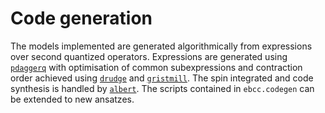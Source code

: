# Code generation

The models implemented are generated algorithmically from expressions over second quantized operators. Expressions are generated using [`pdaggerq`](https://github.com/edeprince3/pdaggerq) with optimisation of common subexpressions and contraction order achieved using [`drudge`](https://github.com/tschijnmo/drudge) and [`gristmill`](https://github.com/tschijnmo/gristmill). The spin integrated and code synthesis is handled by [`albert`](https://github.com/obackhouse/albert). The scripts contained in `ebcc.codegen` can be extended to new ansatzes.
